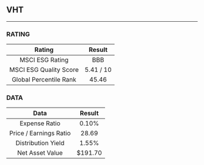 ## VHT
----
### RATING

|Rating|Result|
|:----:|:---:|
|MSCI ESG Rating|BBB|
|MSCI ESG Quality Score|5.41 / 10|
|Global Percentile Rank|45.46|

### DATA

|Data|Result|
|:----:|:---:|
|Expense Ratio|0.10%|
|Price / Earnings Ratio|28.69|
|Distribution Yield|1.55%|
|Net Asset Value|$191.70|

